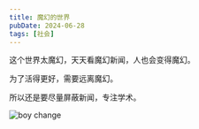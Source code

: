 ```yaml
---
title: 魔幻的世界
pubDate: 2024-06-28
tags: [社会]
---
```


这个世界太魔幻，天天看魔幻新闻，人也会变得魔幻。

为了活得更好，需要远离魔幻。

所以还是要尽量屏蔽新闻，专注学术。

![boy change](/images/boy-change.jpg)
